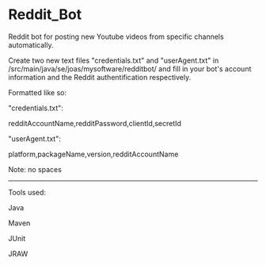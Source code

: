 # Reddit_Bot

Reddit bot for posting new Youtube videos from specific channels automatically.

Create two new text files "credentials.txt" and "userAgent.txt" in /src/main/java/se/joas/mysoftware/redditbot/ and fill in your bot's account information and the Reddit authentification respectively.

Formatted like so:

"credentials.txt":

redditAccountName,redditPassword,clientId,secretId

"userAgent.txt":

platform,packageName,version,redditAccountName

Note: no spaces

---

Tools used:

Java

Maven

JUnit

JRAW
